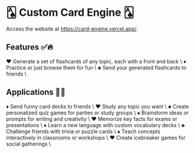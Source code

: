 # 🂡 Custom Card Engine 🂡

Access the website at https://card-engine.vercel.app/.

## Features ✅🔥

♥️ Generate a set of flashcards of any topic, each with a front and back \\
♦️ Practice or just browse them for fun \\
♣️ Send your generated flashcards to friends \\

## Applications 🔨📝

♦️ Send funny card decks to friends \\
♥️ Study any topic you want \\
♣️ Create personalized quiz games for parties or study groups \\
♠️ Brainstorm ideas or prompts for writing and creativity \\
♥️ Memorize key facts for exams or presentations \\
♦️ Learn a new language with custom vocabulary decks \\
♣️ Challenge friends with trivia or puzzle cards \\
♠️ Teach concepts interactively in classrooms or workshops \\
♥️ Create icebreaker games for social gatherings \\
